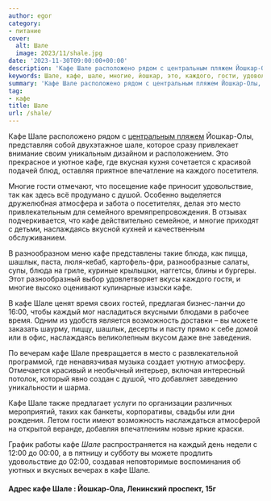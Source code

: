 ```yaml
---
author: egor
category:
- питание
cover:
  alt: Шале
  image: 2023/11/shale.jpg
date: '2023-11-30T09:00:00+00:00'
description: 'Кафе Шале расположено рядом с центральным пляжем Йошкар-Олы, представляя собой двухэтажное шале, которое сразу привлекает внимание своим уникальным...'
keywords: Шале, кафе, шале, многие, йошкар, это, каждого, гости, удовольствие, душой, место, наслаждаясь, блюда, шашлык, время, каждый
summary: 'Кафе Шале расположено рядом с центральным пляжем Йошкар-Олы, представляя собой двухэтажное шале, которое сразу привлекает внимание своим уникальным...'
tag:
- кафе
title: Шале
url: /shale/
---
```


Кафе Шале расположено рядом с [центральным пляжем](/czentralnyj-plyazh-joshkar-oly/) Йошкар-Олы, представляя собой двухэтажное шале, которое сразу привлекает внимание своим уникальным дизайном и расположением. Это прекрасное и уютное кафе, где вкусная кухня сочетается с красивой подачей блюд, оставляя приятное впечатление на каждого посетителя.

Многие гости отмечают, что посещение кафе приносит удовольствие, так как здесь всё продумано с душой. Особенно выделяется дружелюбная атмосфера и забота о посетителях, делая это место привлекательным для семейного времяпрепровождения. В отзывах подчеркивается, что кафе действительно семейное, и многие приходят с детьми, наслаждаясь вкусной кухней и качественным обслуживанием.

В разнообразном меню кафе представлены такие блюда, как пицца, шашлык, паста, люля-кебаб, картофель-фри, разнообразные салаты, супы, блюда на гриле, куриные крылышки, наггетсы, блины и бургеры. Этот разнообразный выбор удовлетворяет вкусы каждого гостя, и многие высоко оценивают кулинарные изыски кафе.

В кафе Шале ценят время своих гостей, предлагая бизнес-ланчи до 16:00, чтобы каждый мог насладиться вкусными блюдами в рабочее время. Одним из удобств является возможность доставки – вы можете заказать шаурму, пиццу, шашлык, десерты и пасту прямо к себе домой или в офис, наслаждаясь великолепным вкусом даже вне заведения.

По вечерам кафе Шале превращается в место с развлекательной программой, где ненавязчивая музыка создает уютную атмосферу. Отмечается красивый и необычный интерьер, включая интересный потолок, который явно создан с душой, что добавляет заведению уникальности и шарма.

Кафе Шале также предлагает услуги по организации различных мероприятий, таких как банкеты, корпоративы, свадьбы или дни рождения. Летом гости имеют возможность наслаждаться атмосферой на открытой веранде, добавляя впечатлениям новые яркие краски.

График работы кафе _Шале_ распространяется на каждый день недели с 12:00 до 00:00, а в пятницу и субботу вы можете продлить удовольствие до 02:00, создавая неповторимые воспоминания об уютных и вкусных вечерах в кафе Шале.

#### Адрес кафе Шале : Йошкар-Ола, Ленинский проспект, 15г